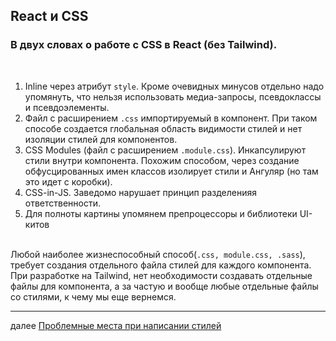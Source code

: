 <h2>React и CSS</h2>

<h3>
В двух словах о работе с CSS в React (без Tailwind).
</h3>

<br/>

<ol>
<li>
Inline через атрибут <code>style</code>. Кроме очевидных минусов отдельно надо упомянуть, что нельзя использовать медиа-запросы, псевдоклассы и псевдоэлементы.
</li>
<li>
Файл с расширением  <code>.css</code> импортируемый в компонент.
При таком способе создается глобальная область видимости стилей и нет изоляции стилей для компонентов.
</li>
<li>
CSS Modules (файл с расширением <code>.module.css</code>). Инкапсулируют стили внутри компонента. Похожим способом, через создание обфусцированных имен классов изолирует стили и Ангуляр (но там это идет с коробки).
</li>
<li>
CSS-in-JS. Заведомо нарушает принцип разделенияя ответственности.
</li>
<li>
Для полноты картины упомянем препроцессоры и библиотеки UI-китов 
</li>
</ol>

<br/>

<div>
Любой наиболее жизнеспособный способ(<code>.css, module.css, .sass</code>), требует создания отдельного файла стилей для каждого компонента.
<br/>
При разработке на Tailwind, нет необходимости создавать отдельные файлы для компонента, а за частую и вообще любые отдельные файлы со стилями, к чему мы еще вернемся. 
</div>

<div>
<hr/>
далее
<a href="03.md">
Проблемные места при написании стилей
</a>
</div>